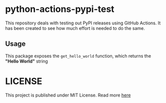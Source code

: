 # python-actions-pypi-test

This repository deals with testing out PyPI releases using GitHub Actions. It has been created to see how much effort is needed to do the same.

## Usage

This package exposes the `get_hello_world` function, which returns the **"Hello World"** string

# LICENSE

This project is published under MIT License. Read more [here](./LICENSE)